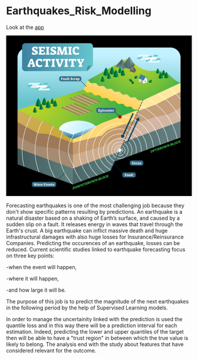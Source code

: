 # Earthquakes_Risk_Modelling

Look at the [app](https://earthquakeriskprediction.streamlit.app/)

![](images/earthquake-cause.png)

Forecasting earthquakes is one of the most challenging job because they don't show specific patterns resulting 
by predictions. An earthquake is a natural disaster based on a shaking of Earth’s surface, and caused by a sudden slip on a fault. 
It releases energy in waves that travel through the Earth's crust. A big earthquake can inflict massive death and huge 
infrastructural damages with also huge losses for Insurance/Reinsurance Companies. Predicting the occurences of an earthquake, 
losses can be reduced. 
Current scientific studies linked to earthquake forecasting focus on three key points: 

-when the event will happen, 

-where it will happen, 

-and how large it will be. 

The purpose of this job is to predict the magnitude of the next earthquakes in the
following period by the help of Supervised Learning models. 

In order to manage the uncertainity linked with the prediction is used the 
quantile loss and in this way there will be a prediction interval for each estimation. Indeed, predicting the lower and upper quantiles 
of the target then will be able to have a "trust region" in between which the true value is likely to belong. The analysis end with the study
about features that have considered relevant for the outcome.  
